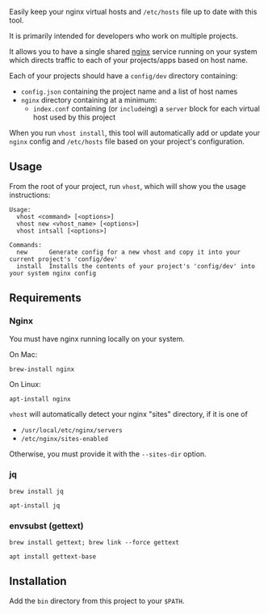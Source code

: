 Easily keep your nginx virtual hosts and `/etc/hosts` file up to date with this tool.

It is primarily intended for developers who work on multiple projects.

It allows you to have a single shared [nginx](http://nginx.org/) service running on your system
which directs traffic to each of your projects/apps based on host name.

Each of your projects should have a `config/dev` directory containing:
- `config.json` containing the project name and a list of host names
- `nginx` directory containing at a minimum:
  - `index.conf` containing (or `include`ing) a `server` block for each virtual host used by this project

When you run `vhost install`, this tool will automatically add or update your `nginx` config and
`/etc/hosts` file based on your project's configuration.

## Usage

From the root of your project, run `vhost`, which will show you the usage instructions: 

```
Usage:
  vhost <command> [<options>]
  vhost new <vhost_name> [<options>]
  vhost intsall [<options>]

Commands:
  new      Generate config for a new vhost and copy it into your current project's 'config/dev'
  install  Installs the contents of your project's 'config/dev' into your system nginx config
```

## Requirements

### Nginx

You must have nginx running locally on your system.

On Mac:
```
brew-install nginx
```

On Linux:
```
apt-install nginx
```

`vhost` will automatically detect your nginx "sites" directory, if it is one of
- `/usr/local/etc/nginx/servers`
- `/etc/nginx/sites-enabled`

Otherwise, you must provide it with the `--sites-dir` option.

### jq

```
brew install jq
```

```
apt-install jq
```

### envsubst (gettext)

```
brew install gettext; brew link --force gettext
```

```
apt install gettext-base
```

## Installation

Add the `bin` directory from this project to your `$PATH`.




